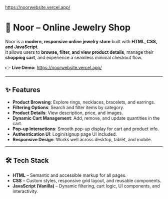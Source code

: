 
https://noorwebsite.vercel.app/



# 💎 Noor – Online Jewelry Shop  

Noor is a **modern, responsive online jewelry store** built with **HTML, CSS, and JavaScript**.  
It allows users to **browse, filter, and view product details**, manage their **shopping cart**, and experience a seamless minimal checkout flow.  

👉 **Live Demo:** https://noorwebsite.vercel.app/

***

## ✨ Features  

- **Product Browsing**: Explore rings, necklaces, bracelets, and earrings.  
- **Filtering Options**: Search and filter items by category.  
- **Product Details**: View description, price, and images.  
- **Dynamic Cart Management**: Add, remove, and update quantities in the cart.  
- **Pop-up Interactions**: Smooth pop-up display for cart and product info.  
- **Authentication UI**: Login/signup page UI included.  
- **Responsive Design**: Works well across desktop, tablet, and mobile.  

***

## 🛠️ Tech Stack  

- **HTML** – Semantic and accessible markup for all pages.  
- **CSS** – Custom styles, responsive grid layout, and reusable components.  
- **JavaScript (Vanilla)** – Dynamic filtering, cart logic, UI components, and interactivity.  


